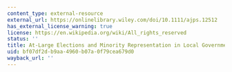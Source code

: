 ```yaml
---
content_type: external-resource
external_url: https://onlinelibrary.wiley.com/doi/10.1111/ajps.12512
has_external_license_warning: true
license: https://en.wikipedia.org/wiki/All_rights_reserved
status: ''
title: At-Large Elections and Minority Representation in Local Government
uid: bf07df2d-b9aa-4960-b07a-0f79cea679d0
wayback_url: ''
---
```

